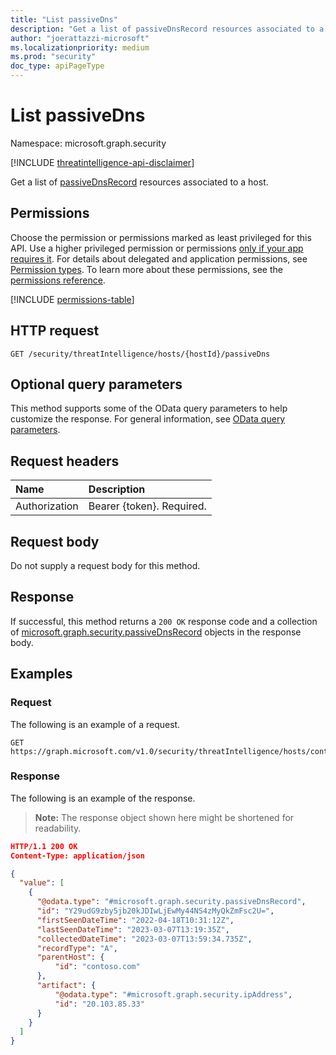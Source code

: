 ```yaml
---
title: "List passiveDns"
description: "Get a list of passiveDnsRecord resources associated to a host."
author: "joerattazzi-microsoft"
ms.localizationpriority: medium
ms.prod: "security"
doc_type: apiPageType
---
```


# List passiveDns

Namespace: microsoft.graph.security

[!INCLUDE [threatintelligence-api-disclaimer](../../includes/threatintelligence-api-disclaimer.md)]

Get a list of [passiveDnsRecord](../resources/security-passivednsrecord.md) resources associated to a host.

## Permissions

Choose the permission or permissions marked as least privileged for this API. Use a higher privileged permission or permissions [only if your app requires it](/graph/permissions-overview#best-practices-for-using-microsoft-graph-permissions). For details about delegated and application permissions, see [Permission types](/graph/permissions-overview#permission-types). To learn more about these permissions, see the [permissions reference](/graph/permissions-reference).

<!-- { "blockType": "permissions", "name": "security_host_list_passivedns" } -->
[!INCLUDE [permissions-table](../includes/permissions/security-host-list-passivedns-permissions.md)]

## HTTP request

<!-- {
  "blockType": "ignored"
}
-->

```http
GET /security/threatIntelligence/hosts/{hostId}/passiveDns
```

## Optional query parameters

This method supports some of the OData query parameters to help customize the response. For general information, see [OData query parameters](/graph/query-parameters).

## Request headers

| Name          | Description               |
| :------------ | :------------------------ |
| Authorization | Bearer {token}. Required. |

## Request body

Do not supply a request body for this method.

## Response

If successful, this method returns a `200 OK` response code and a collection of [microsoft.graph.security.passiveDnsRecord](../resources/security-passivednsrecord.md) objects in the response body.

## Examples

### Request

The following is an example of a request.

<!-- {
  "blockType": "request",
  "name": "list_passivedns_e1",
  "sampleKeys": ["contoso.com"]
}
-->

```http
GET https://graph.microsoft.com/v1.0/security/threatIntelligence/hosts/contoso.com/passiveDns
```

### Response

The following is an example of the response.

> **Note:** The response object shown here might be shortened for readability.

<!-- {
  "blockType": "response",
  "truncated": true,
  "@odata.type": "Collection(microsoft.graph.security.passiveDnsRecord)"
}
-->

```json
HTTP/1.1 200 OK
Content-Type: application/json

{
  "value": [
    {
      "@odata.type": "#microsoft.graph.security.passiveDnsRecord",
      "id": "Y29udG9zby5jb20kJDIwLjEwMy44NS4zMyQkZmFsc2U=",
      "firstSeenDateTime": "2022-04-18T10:31:12Z",
      "lastSeenDateTime": "2023-03-07T13:19:35Z",
      "collectedDateTime": "2023-03-07T13:59:34.735Z",
      "recordType": "A",
      "parentHost": {
          "id": "contoso.com"
      },
      "artifact": {
          "@odata.type": "#microsoft.graph.security.ipAddress",
          "id": "20.103.85.33"
      }
    }
  ]
}
```
